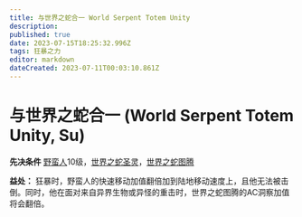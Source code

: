 ```yaml
---
title: 与世界之蛇合一 World Serpent Totem Unity
description: 
published: true
date: 2023-07-15T18:25:32.996Z
tags: 狂暴之力
editor: markdown
dateCreated: 2023-07-11T00:03:10.861Z
---
```


# 与世界之蛇合一 (World Serpent Totem Unity, Su)

**先决条件** [野蛮人](/野蛮人)10级，[世界之蛇圣灵](/狂暴之力/世界之蛇圣灵)，[世界之蛇图腾](/狂暴之力/世界之蛇图腾)

**益处：** 狂暴时，野蛮人的快速移动加值翻倍加到陆地移动速度上，且他无法被击倒。同时，他在面对来自异界生物或异怪的重击时，世界之蛇图腾的AC洞察加值将会翻倍。
